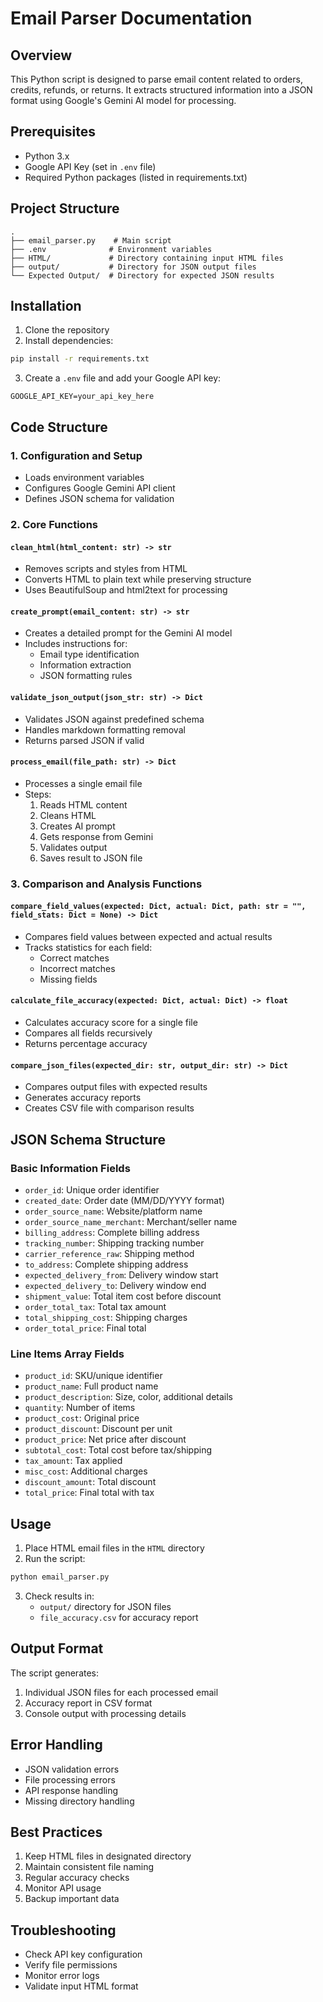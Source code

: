 # Email Parser Documentation

## Overview
This Python script is designed to parse email content related to orders, credits, refunds, or returns. It extracts structured information into a JSON format using Google's Gemini AI model for processing.

## Prerequisites
- Python 3.x
- Google API Key (set in `.env` file)
- Required Python packages (listed in requirements.txt)

## Project Structure
```
.
├── email_parser.py    # Main script
├── .env              # Environment variables
├── HTML/             # Directory containing input HTML files
├── output/           # Directory for JSON output files
└── Expected Output/  # Directory for expected JSON results
```

## Installation

1. Clone the repository
2. Install dependencies:
```bash
pip install -r requirements.txt
```
3. Create a `.env` file and add your Google API key:
```
GOOGLE_API_KEY=your_api_key_here
```

## Code Structure

### 1. Configuration and Setup
- Loads environment variables
- Configures Google Gemini API client
- Defines JSON schema for validation

### 2. Core Functions

#### `clean_html(html_content: str) -> str`
- Removes scripts and styles from HTML
- Converts HTML to plain text while preserving structure
- Uses BeautifulSoup and html2text for processing

#### `create_prompt(email_content: str) -> str`
- Creates a detailed prompt for the Gemini AI model
- Includes instructions for:
  - Email type identification
  - Information extraction
  - JSON formatting rules

#### `validate_json_output(json_str: str) -> Dict`
- Validates JSON against predefined schema
- Handles markdown formatting removal
- Returns parsed JSON if valid

#### `process_email(file_path: str) -> Dict`
- Processes a single email file
- Steps:
  1. Reads HTML content
  2. Cleans HTML
  3. Creates AI prompt
  4. Gets response from Gemini
  5. Validates output
  6. Saves result to JSON file

### 3. Comparison and Analysis Functions

#### `compare_field_values(expected: Dict, actual: Dict, path: str = "", field_stats: Dict = None) -> Dict`
- Compares field values between expected and actual results
- Tracks statistics for each field:
  - Correct matches
  - Incorrect matches
  - Missing fields

#### `calculate_file_accuracy(expected: Dict, actual: Dict) -> float`
- Calculates accuracy score for a single file
- Compares all fields recursively
- Returns percentage accuracy

#### `compare_json_files(expected_dir: str, output_dir: str) -> Dict`
- Compares output files with expected results
- Generates accuracy reports
- Creates CSV file with comparison results

## JSON Schema Structure

### Basic Information Fields
- `order_id`: Unique order identifier
- `created_date`: Order date (MM/DD/YYYY format)
- `order_source_name`: Website/platform name
- `order_source_name_merchant`: Merchant/seller name
- `billing_address`: Complete billing address
- `tracking_number`: Shipping tracking number
- `carrier_reference_raw`: Shipping method
- `to_address`: Complete shipping address
- `expected_delivery_from`: Delivery window start
- `expected_delivery_to`: Delivery window end
- `shipment_value`: Total item cost before discount
- `order_total_tax`: Total tax amount
- `total_shipping_cost`: Shipping charges
- `order_total_price`: Final total

### Line Items Array Fields
- `product_id`: SKU/unique identifier
- `product_name`: Full product name
- `product_description`: Size, color, additional details
- `quantity`: Number of items
- `product_cost`: Original price
- `product_discount`: Discount per unit
- `product_price`: Net price after discount
- `subtotal_cost`: Total cost before tax/shipping
- `tax_amount`: Tax applied
- `misc_cost`: Additional charges
- `discount_amount`: Total discount
- `total_price`: Final total with tax

## Usage

1. Place HTML email files in the `HTML` directory
2. Run the script:
```bash
python email_parser.py
```
3. Check results in:
   - `output/` directory for JSON files
   - `file_accuracy.csv` for accuracy report

## Output Format
The script generates:
1. Individual JSON files for each processed email
2. Accuracy report in CSV format
3. Console output with processing details

## Error Handling
- JSON validation errors
- File processing errors
- API response handling
- Missing directory handling

## Best Practices
1. Keep HTML files in designated directory
2. Maintain consistent file naming
3. Regular accuracy checks
4. Monitor API usage
5. Backup important data

## Troubleshooting
- Check API key configuration
- Verify file permissions
- Monitor error logs
- Validate input HTML format 